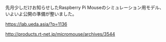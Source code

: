 先月少しだけお知らせしたRaspberry Pi Mouseのシミュレーション用モデル、いよいよ公開の準備が整いました。

https://lab.ueda.asia/?p=1136

http://products.rt-net.jp/micromouse/archives/3544
